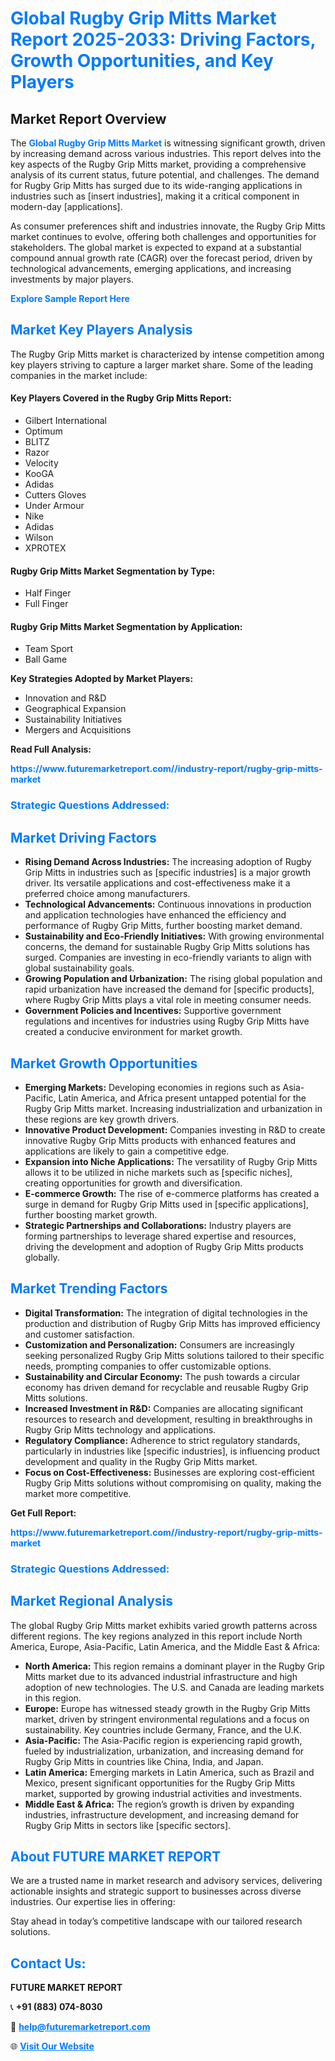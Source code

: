 <h1 style="color: #007BFF;">Global Rugby Grip Mitts Market Report 2025-2033: Driving Factors, Growth Opportunities, and Key Players</h1>

<section id="overview">
<h2>Market Report Overview</h2>
<p>The <a href="https://www.futuremarketreport.com//industry-report/rugby-grip-mitts-market" style="color: #007BFF; text-decoration: none;"><strong>Global Rugby Grip Mitts Market</strong></a> is witnessing significant growth, driven by increasing demand across various industries. This report delves into the key aspects of the Rugby Grip Mitts market, providing a comprehensive analysis of its current status, future potential, and challenges. The demand for Rugby Grip Mitts has surged due to its wide-ranging applications in industries such as [insert industries], making it a critical component in modern-day [applications].</p>
<p>As consumer preferences shift and industries innovate, the Rugby Grip Mitts market continues to evolve, offering both challenges and opportunities for stakeholders. The global market is expected to expand at a substantial compound annual growth rate (CAGR) over the forecast period, driven by technological advancements, emerging applications, and increasing investments by major players.</p>
</section>

<section id="overview">
<p><a href="https://www.futuremarketreport.com//request-sample/reportId=47724" style="color: #007BFF; text-decoration: none;"><strong>Explore Sample Report Here</strong></a></p>
</section>

<section id="key-players">
<h2 style="color: #007BFF;">Market Key Players Analysis</h2>
<p>The Rugby Grip Mitts market is characterized by intense competition among key players striving to capture a larger market share. Some of the leading companies in the market include:</p>
<h4>Key Players Covered in the Rugby Grip Mitts Report:</h4>
<ul><li>Gilbert International</li><li>Optimum</li><li>BLITZ</li><li>Razor</li><li>Velocity</li><li>KooGA</li><li>Adidas</li><li>Cutters Gloves</li><li>Under Armour</li><li>Nike</li><li>Adidas</li><li>Wilson</li><li>XPROTEX</li></ul>
<h4>Rugby Grip Mitts Market Segmentation by Type:</h4>
<ul><li>Half Finger</li><li>Full Finger</li></ul>

<h4>Rugby Grip Mitts Market Segmentation by Application:</h4>
<ul><li>Team Sport</li><li>Ball Game</li></ul>
<p><strong>Key Strategies Adopted by Market Players:</strong></p>
<ul>
<li>Innovation and R&D</li>
<li>Geographical Expansion</li>
<li>Sustainability Initiatives</li>
<li>Mergers and Acquisitions</li>
</ul>
</section>

<section>
<p><strong>Read Full Analysis: </strong></p><a href="https://www.futuremarketreport.com//industry-report/rugby-grip-mitts-market" style="color: #007BFF; text-decoration: none;"><strong>https://www.futuremarketreport.com//industry-report/rugby-grip-mitts-market</strong></a>
<h3 style="color: #007BFF;">Strategic Questions Addressed:</h3>
</section>

<section id="driving-factors">
<h2 style="color: #007BFF;">Market Driving Factors</h2>
<ul>
<li><strong>Rising Demand Across Industries:</strong> The increasing adoption of Rugby Grip Mitts in industries such as [specific industries] is a major growth driver. Its versatile applications and cost-effectiveness make it a preferred choice among manufacturers.</li>
<li><strong>Technological Advancements:</strong> Continuous innovations in production and application technologies have enhanced the efficiency and performance of Rugby Grip Mitts, further boosting market demand.</li>
<li><strong>Sustainability and Eco-Friendly Initiatives:</strong> With growing environmental concerns, the demand for sustainable Rugby Grip Mitts solutions has surged. Companies are investing in eco-friendly variants to align with global sustainability goals.</li>
<li><strong>Growing Population and Urbanization:</strong> The rising global population and rapid urbanization have increased the demand for [specific products], where Rugby Grip Mitts plays a vital role in meeting consumer needs.</li>
<li><strong>Government Policies and Incentives:</strong> Supportive government regulations and incentives for industries using Rugby Grip Mitts have created a conducive environment for market growth.</li>
</ul>
</section>

<section id="growth-opportunities">
<h2 style="color: #007BFF;">Market Growth Opportunities</h2>
<ul>
<li><strong>Emerging Markets:</strong> Developing economies in regions such as Asia-Pacific, Latin America, and Africa present untapped potential for the Rugby Grip Mitts market. Increasing industrialization and urbanization in these regions are key growth drivers.</li>
<li><strong>Innovative Product Development:</strong> Companies investing in R&D to create innovative Rugby Grip Mitts products with enhanced features and applications are likely to gain a competitive edge.</li>
<li><strong>Expansion into Niche Applications:</strong> The versatility of Rugby Grip Mitts allows it to be utilized in niche markets such as [specific niches], creating opportunities for growth and diversification.</li>
<li><strong>E-commerce Growth:</strong> The rise of e-commerce platforms has created a surge in demand for Rugby Grip Mitts used in [specific applications], further boosting market growth.</li>
<li><strong>Strategic Partnerships and Collaborations:</strong> Industry players are forming partnerships to leverage shared expertise and resources, driving the development and adoption of Rugby Grip Mitts products globally.</li>
</ul>
</section>

<section id="trending-factors">
<h2 style="color: #007BFF;">Market Trending Factors</h2>
<ul>
<li><strong>Digital Transformation:</strong> The integration of digital technologies in the production and distribution of Rugby Grip Mitts has improved efficiency and customer satisfaction.</li>
<li><strong>Customization and Personalization:</strong> Consumers are increasingly seeking personalized Rugby Grip Mitts solutions tailored to their specific needs, prompting companies to offer customizable options.</li>
<li><strong>Sustainability and Circular Economy:</strong> The push towards a circular economy has driven demand for recyclable and reusable Rugby Grip Mitts solutions.</li>
<li><strong>Increased Investment in R&D:</strong> Companies are allocating significant resources to research and development, resulting in breakthroughs in Rugby Grip Mitts technology and applications.</li>
<li><strong>Regulatory Compliance:</strong> Adherence to strict regulatory standards, particularly in industries like [specific industries], is influencing product development and quality in the Rugby Grip Mitts market.</li>
<li><strong>Focus on Cost-Effectiveness:</strong> Businesses are exploring cost-efficient Rugby Grip Mitts solutions without compromising on quality, making the market more competitive.</li>
</ul>
</section>

<section>
<p><strong>Get Full Report: </strong></p><a href="https://www.futuremarketreport.com//industry-report/rugby-grip-mitts-market" style="color: #007BFF; text-decoration: none;"><strong>https://www.futuremarketreport.com//industry-report/rugby-grip-mitts-market</strong></a>
<h3 style="color: #007BFF;">Strategic Questions Addressed:</h3>
</section>


<section id="regional-analysis">
<h2 style="color: #007BFF;">Market Regional Analysis</h2>
<p>The global Rugby Grip Mitts market exhibits varied growth patterns across different regions. The key regions analyzed in this report include North America, Europe, Asia-Pacific, Latin America, and the Middle East & Africa:</p>
<ul>
<li><strong>North America:</strong> This region remains a dominant player in the Rugby Grip Mitts market due to its advanced industrial infrastructure and high adoption of new technologies. The U.S. and Canada are leading markets in this region.</li>
<li><strong>Europe:</strong> Europe has witnessed steady growth in the Rugby Grip Mitts market, driven by stringent environmental regulations and a focus on sustainability. Key countries include Germany, France, and the U.K.</li>
<li><strong>Asia-Pacific:</strong> The Asia-Pacific region is experiencing rapid growth, fueled by industrialization, urbanization, and increasing demand for Rugby Grip Mitts in countries like China, India, and Japan.</li>
<li><strong>Latin America:</strong> Emerging markets in Latin America, such as Brazil and Mexico, present significant opportunities for the Rugby Grip Mitts market, supported by growing industrial activities and investments.</li>
<li><strong>Middle East & Africa:</strong> The region’s growth is driven by expanding industries, infrastructure development, and increasing demand for Rugby Grip Mitts in sectors like [specific sectors].</li>
</ul>
</section>

<footer>
<h2 style="color: #007BFF;">About FUTURE MARKET REPORT</h2>
<p>We are a trusted name in market research and advisory services, delivering actionable insights and strategic support to businesses across diverse industries. Our expertise lies in offering:</p>

<p>Stay ahead in today’s competitive landscape with our tailored research solutions.</p>

<h2 style="color: #007BFF;">Contact Us:</h2>
<p><strong>FUTURE MARKET REPORT</strong></p>
<p>📞 <strong>+91 (883) 074-8030</strong></p>
<p>📧 <strong><a href="mailto:help@futuremarketreport.com" style="color: #007BFF;">help@futuremarketreport.com</a></strong></p>
<p>🌐 <strong><a href="https://www.futuremarketreport.com/" style="color: #007BFF;">Visit Our Website</a></strong></p>
</footer>